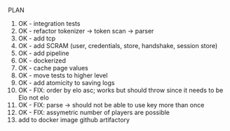 PLAN
1. OK - integration tests
2. OK - refactor tokenizer -> token scan -> parser
3. OK - add tcp
4. OK - add SCRAM (user, credentials, store, handshake, session store)
5. OK - add pipeline
6. OK - dockerized
7. OK - cache page values
8. OK - move tests to higher level
9. OK - add atomicity to saving logs
10. OK - FIX: order by elo asc; works but should throw since it needs to be Elo not elo
11. OK - FIX: parse -> should not be able to use key more than once
13. OK - FIX: assymetric number of players are possible
14. add to docker image github artifactory 